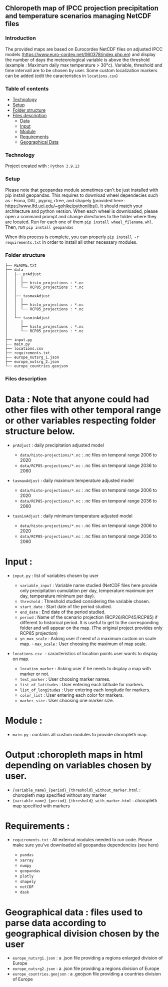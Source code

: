 ## Chloropeth map of IPCC projection precipitation and temperature scenarios managing NetCDF files

### Introduction

The provided maps are based on Eurocordex NetCDF files on adjusted IPCC models (https://www.euro-cordex.net/060378/index.php.en) and display 
the number of days the meteorological variable is above the threshold (example : Maximum daily max temperature > 30°c). 
Variable, threshold and time intervall are to be chosen by user. Some custom localization markers can be added (edit the caracteristics in ```locations.csv```)

### Table of contents

* [Technology](#technology)
* [Setup](#setup)
* [Folder structure](#folder-structure)
* [Files description](#files-description)
	- [Data](#data)
	- [Input](#input)
	- [Module](#module)
	- [Requirements](#requirements)
	- [Geographical Data](#geographical-data)

### Technology 

Project created with :
```Python 3.9.13```

### Setup

Please note that geopandas module sometimes can't be just installed with pip install geopandas. This requires to download wheel dependecies such as : 
Fiona, DAL, pyproj, rtree, and shapely (provided here : https://www.lfd.uci.edu/~gohlke/pythonlibs/). It should match your architecture and python version. 
When each wheel is downloaded, please open a command prompt and change directories to the folder where they are located. 
Run for each one of them ```pip install wheel_filename.whl```. Then, run ```pip install geopandas```
		
When this process is complete, you can properly ```pip install -r requirements.txt``` in order to install all other necessary modules.

### Folder structure
```
├── README.txt          
├── data
│   ├── prAdjust 
│   │  │
│   │  ├── histo_projections : *.nc
│   │  └── RCP85_projections : *.nc
│   │
│   ├── tasmaxAdjust
│   │  │
│   │  ├── histo_projections : *.nc
│   │  └── RCP85_projections : *.nc
│   │
│   └── tasminAdjust
│      │
│      ├── histo_projections : *.nc
│      └── RCP85_projections : *.nc
│
├── input.py              
├── main.py 
├── locations.csv            
├── requirements.txt                          
├── europe_nutsrg_1.json         
├── europe_nutsrg_2.json            
└── europe_countries.geojson   
```
### Files description

# Data : Note that anyone could had  other files with other temporal range or other variables respecting folder structure below.

- ```prAdjust``` : daily precipitation adjusted model 
	- ```data/histo-projections/*.nc``` : .nc files on temporal range 2006 to 2020
	- ```data/RCP85-projections/*.nc``` : .nc files on temporal range 2036 to 2060

- ```tasmaxAdjust``` : daily maximum temperature adjusted model
	- ```data/histo-projections/*.nc``` : .nc files on temporal range 2006 to 2020
	- ```data/RCP85-projections/*.nc``` : .nc files on temporal range 2036 to 2060

- ```tasminAdjust``` : daily minimum temperature adjusted model

	- ```data/histo-projections/*.nc``` : .nc files on temporal range 2006 to 2020 
	- ```data/RCP85-projections/*.nc``` : .nc files on temporal range 2036 to 2060

# Input :

- ```input.py``` : list of variables chosen by user
	- ```variable_input``` : Variable name studied (NetCDF files here provide only precipitation cumulation per day, temperature maximum per day, temperature minimum per day).
	- ```threshold``` : Threshold studied considering the variable chosen.
	- ```start_date``` : Start date of the period studied.
	- ```end_date``` : End date of the period studied.
	- ```period``` : Name of the scenario projection (RCP26/RCP45/RCP85) if different to historical period. It is useful to get to the corresponding folder and will appear on the map. (The original project provides only RCP85 projection)
	- ```yn_max_scale``` : Asking user if need of a maximum custom on scale map.
			- ```max_scale``` : User choosing the maximum of map scale.

- ```locations.csv ``` : caracteristics of location points user wants to display on map.
	- ```location_marker``` : Asking user if he needs to display a map with marker or not.
	- ```text_marker``` : User choosing marker names.
	- ```list_of_latitudes``` : User entering each latitude for markers.
	- ```list_of_longitudes``` : User entering each longitude for markers.
	- ```color_list``` : User entering each color for markers.
	- ```marker_size``` : User choosing one marker size.

# Module :


- ```main.py``` : contains all custom modules to provide choropleth map.

# Output :choropleth maps in html depending on variables chosen by user.

- ```{variable_name}_{period}_{threshold}_without_marker.html``` : choropleth map specified without any marker
- ```{variable_name}_{period}_{threshold}_with_marker.html``` : choropleth map specified with markers

# Requirements : 


-  ```requirements.txt``` : All external modules needed to run code. Please make sure you've downloaded all geopandas dependencies (see here)

	- ```pandas```
	- ```xarray```
	- ```numpy```
	- ```geopandas```
	- ```plotly```
	- ```shapely```
	- ```netCDF```
	- ```dask```

# Geographical data : files used to parse data according to geographical division chosen by the user
- ```europe_nutsrg1.json``` : a .json file providing a regions enlarged division of Europe
- ```europe_nutsrg2.json``` : a .json file providing a regions division of Europe
- ```europe_countries.geojson``` : a .geojson file providing a countries division of Europe

         
